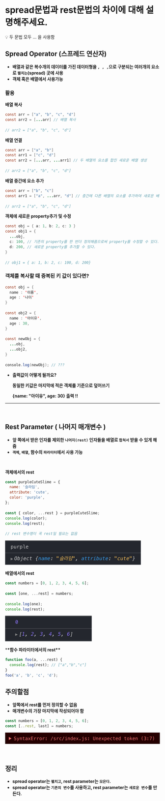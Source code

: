 # spread문법과 rest문법의 차이에 대해 설명해주세요.

<aside>
💡 두 문법 모두 … 을 사용함
</aside>

## **Spread Operator (스프레드 연산자)**

- **배열과 같은 복수개의 데이터를 가진 데이터형을 `, , ,`으로 구분되는 여러개의 요소로 `펼치는`(spread) 곳에 사용**
- **객체 혹은 배열에서 사용가능**

### 활용

**배열 복사**

```java
const arr = ["a", "b", "c", "d"]
const arr2 = [...arr] // 배열 복사

// arr2 = ["a", "b", "c", "d"]
```

**배열 연결**

```java
const arr = ["a", "b"]
const arr1 = ["c", "d"]
const arr2 = [...arr, ...arr1] // 두 배열의 요소를 합친 새로운 배열 생성

// arr2 = ["a", "b", "c", "d"]
```

**배열 중간에 요소 추가**

```java
const arr = ["b", "c"]
const arr1 = ["a", ...arr, "d"] // 중간에 다른 배열의 요소를 추가하여 새로운 배열 생성

// arr2 = ["a", "b", "c", "d"]
```

**객체에 새로운 property추가 및 수정**

```java
const obj = { a: 1, b: 2, c: 3 }
const obj1 = {
  ...obj,
  c: 100, // 기존의 property를 한 번더 정의해줌으로써 property를 수정할 수 있다.
  d: 200, // 새로운 property를 추가할 수 있다.
}

// obj1 = { a: 1, b: 2, c: 100, d: 200}
```

### 객체를 복사할 때 중복된 키 값이 있다면?

```java
const obj = {
  name : '이름',
  age : '나이'
}

const obj2 = {
  name : '아이유',
  age : 30,
}

const newObj = {
  ...obj,
  ...obj2,
}

console.log(newObj); // ???
```

- **출력값이 어떻게 될까요?**

  **동일한 키값은 마지막에 적은 객체를 기준으로 덮어쓰기**

  **{name: "아이유", age: 30} 출력 !!**

---

<br>

## Rest Parameter ( 나머지 매개변수 )

- **앞 쪽에서 받은 인자를 제외한 `나머지(rest)` 인자들을 배열로 `합쳐서` 받을 수 있게 해줌**
- **`객체`, `배열`, 함수의 `파라미터`에서 사용 가능**

<br>

**객체에서의 rest**

```jsx
const purpleCuteSlime = {
  name: '슬라임',
  attribute: 'cute',
  color: 'purple',
};

const { color, ...rest } = purpleCuteSlime;
console.log(color);
console.log(rest);

// rest 변수명이 꼭 rest일 필요는 없음
```

![Untitled](/resources/spread_rest/rest1.png)

**배열에서의 rest**

```jsx
const numbers = [0, 1, 2, 3, 4, 5, 6];

const [one, ...rest] = numbers;

console.log(one);
console.log(rest);
```

![Untitled](/resources/spread_rest/rest2.png)

\***\*함수 파라미터에서의 rest\*\***

```jsx
function foo(a, ...rest) {
  console.log(rest); // ["a","b","c"]
}
foo('a', 'b', 'c', 'd');
```

## 주의할점

- **앞쪽에서 rest를 먼저 정의할 수 없음**
- **매개변수의 가장 마지막에 작성되어야 함**

```jsx
const numbers = [0, 1, 2, 3, 4, 5, 6];
const [..rest, last] = numbers;
```

![Untitled](/resources/spread_rest/warning.png)

<br>

## 정리

- **spread operator는 `펼치고`, rest parameter는 `모은다`.**
- **spread operator는 `기존의 변수`를 사용하고, rest parameter는 `새로운 변수`를 만든다.**
